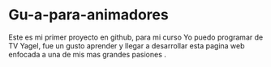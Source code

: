# Gu-a-para-animadores
Este es mi primer proyecto en github, para mi curso Yo puedo programar de TV Yagel, fue un gusto aprender y llegar a desarrollar esta pagina web enfocada a una de mis mas grandes pasiones .
